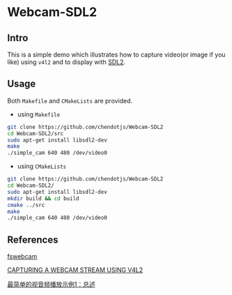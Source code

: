 # Webcam-SDL2

## Intro

This is a simple demo which illustrates how to capture video(or image if you like) using `v4l2` and to display with [SDL2](https://www.libsdl.org/).

## Usage

Both `Makefile` and `CMakeLists` are provided.

-   using `Makefile`
```bash
git clone https://github.com/chendotjs/Webcam-SDL2
cd Webcam-SDL2/src
sudo apt-get install libsdl2-dev
make
./simple_cam 640 480 /dev/video0
```

-   using `CMakeLists`
```bash
git clone https://github.com/chendotjs/Webcam-SDL2
cd Webcam-SDL2/
sudo apt-get install libsdl2-dev
mkdir build && cd build
cmake ../src
make
./simple_cam 640 480 /dev/video0
```

## References

[fswebcam](https://github.com/fsphil/fswebcam)

[CAPTURING A WEBCAM STREAM USING V4L2](https://jwhsmith.net/2014/12/capturing-a-webcam-stream-using-v4l2/)

[最简单的视音频播放示例1：总述](http://blog.csdn.net/leixiaohua1020/article/details/40246783)
